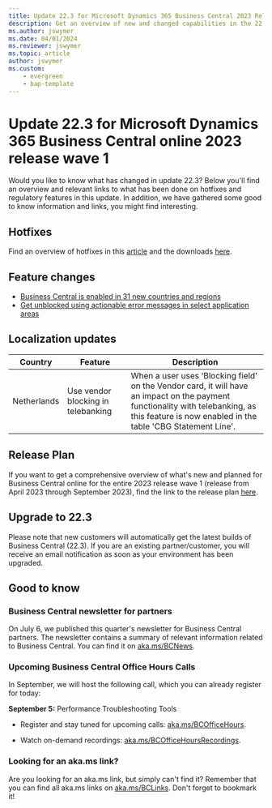 ```yaml
---
title: Update 22.3 for Microsoft Dynamics 365 Business Central 2023 Release Wave 1
description: Get an overview of new and changed capabilities in the 22.3 update of Business Central online, which is part of 2023 release wave 1.
ms.author: jswymer
ms.date: 04/01/2024
ms.reviewer: jswymer
ms.topic: article
author: jswymer
ms.custom: 
    - evergreen
    - bap-template
---
```


# Update 22.3 for Microsoft Dynamics 365 Business Central online 2023 release wave 1

Would you like to know what has changed in update 22.3? Below you'll find an overview and relevant links to what has been done on hotfixes and regulatory features in this update. In addition, we have gathered some good to know information and links, you might find interesting.

## Hotfixes

Find an overview of hotfixes in this [article](https://support.microsoft.com/help/5029057) and the downloads [here](https://aka.ms/BCDownload).

## Feature changes

- [Business Central is enabled in 31 new countries and regions](/dynamics365/release-plan/2023wave1/smb/dynamics365-business-central/supporting-more-countriesregions)
- [Get unblocked using actionable error messages in select application areas](/dynamics365/release-plan/2023wave1/smb/dynamics365-business-central/get-unblocked-using-actionable-error-messages-select-application-areas)


## Localization updates

| Country| Feature  |Description|
|-------------|--------------|--------------|
| Netherlands | Use vendor blocking in telebanking | When a user uses ‘Blocking field’ on the Vendor card, it will have an impact on the payment functionality with telebanking, as this feature is now enabled in the table 'CBG Statement Line'. |


## Release Plan

If you want to get a comprehensive overview of what's new and planned for Business Central online for the entire 2023 release wave 1 (release from April 2023 through September 2023), find the link to the release plan [here](https://aka.ms/BCReleasePlan).

## Upgrade to 22.3

Please note that new customers will automatically get the latest builds of Business Central (22.3). If you are an existing partner/customer, you will receive an email notification as soon as your environment has been upgraded.

## Good to know

### Business Central newsletter for partners  
On July 6, we published this quarter's newsletter for Business Central partners. The newsletter contains a summary of relevant information related to Business Central. You can find it on  [aka.ms/BCNews](https://aka.ms/BCNews).

### Upcoming Business Central Office Hours Calls

In September, we will host the following call, which you can already register for today:

**September 5:** Performance Troubleshooting Tools

- Register and stay tuned for upcoming calls: [aka.ms/BCOfficeHours](https://aka.ms/BCOfficeHours).

- Watch on-demand recordings: [aka.ms/BCOfficeHoursRecordings](https://aka.ms/BCOfficeHoursRecordings). 

### Looking for an aka.ms link?  
Are you looking for an aka.ms link, but simply can't find it? Remember that you can find all aka.ms links on [aka.ms/BCLinks](https://aka.ms/BCLinks). Don't forget to bookmark it!
